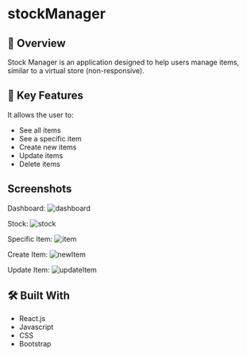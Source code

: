# stockManager
 
## 📖 Overview
Stock Manager is an application designed to help users manage items, similar to a virtual store (non-responsive). 

## 🚀 Key Features
It allows the user to:
* See all items
* See a specific item
* Create new items
* Update items
* Delete items

## Screenshots
Dashboard:
![dashboard](https://github.com/user-attachments/assets/5a379e09-b3e7-48c2-af04-a40698abae6b)

Stock:
![stock](https://github.com/user-attachments/assets/b0ba3b22-93d9-4f0e-8987-6b0bf635e606)

Specific Item:
![item](https://github.com/user-attachments/assets/4b6b884f-9257-4547-865f-5b2d1390bb6c)

Create Item:
![newItem](https://github.com/user-attachments/assets/27264d98-ec6f-4f8c-912d-bb44b81640a1)

Update Item:
![updateItem](https://github.com/user-attachments/assets/296a76ea-35e2-46f9-a479-480af2b61a57)

## 🛠️ Built With
* React.js
* Javascript
* CSS
* Bootstrap
